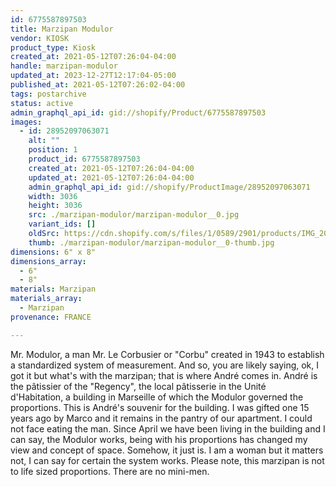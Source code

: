 ```yaml
---
id: 6775587897503
title: Marzipan Modulor
vendor: KIOSK
product_type: Kiosk
created_at: 2021-05-12T07:26:04-04:00
handle: marzipan-modulor
updated_at: 2023-12-27T12:17:04-05:00
published_at: 2021-05-12T07:26:02-04:00
tags: postarchive
status: active
admin_graphql_api_id: gid://shopify/Product/6775587897503
images:
  - id: 28952097063071
    alt: ""
    position: 1
    product_id: 6775587897503
    created_at: 2021-05-12T07:26:04-04:00
    updated_at: 2021-05-12T07:26:04-04:00
    admin_graphql_api_id: gid://shopify/ProductImage/28952097063071
    width: 3036
    height: 3036
    src: ./marzipan-modulor/marzipan-modulor__0.jpg
    variant_ids: []
    oldSrc: https://cdn.shopify.com/s/files/1/0589/2901/products/IMG_20191101_133211_1.jpg?v=1620818764
    thumb: ./marzipan-modulor/marzipan-modulor__0-thumb.jpg
dimensions: 6" x 8"
dimensions_array:
  - 6"
  - 8"
materials: Marzipan
materials_array:
  - Marzipan
provenance: FRANCE

---
```


Mr. Modulor, a man Mr. Le Corbusier or "Corbu" created in 1943 to establish a standardized system of measurement. And so, you are likely saying, ok, I got it but what's with the marzipan; that is where André comes in. André is the pâtissier of the "Regency", the local pâtisserie in the Unité d'Habitation, a building in Marseille of which the Modulor governed the proportions. This is André's souvenir for the building. I was gifted one 15 years ago by Marco and it remains in the pantry of our apartment. I could not face eating the man. Since April we have been living in the building and I can say, the Modulor works, being with his proportions has changed my view and concept of space. Somehow, it just is. I am a woman but it matters not, I can say for certain the system works. Please note, this marzipan is not to life sized proportions. There are no mini-men.